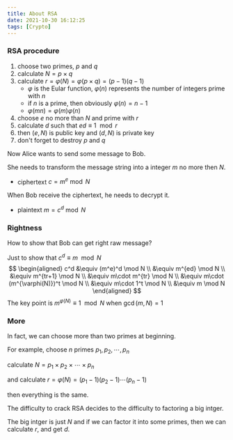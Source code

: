 ```yaml
---
title: About RSA
date: 2021-10-30 16:12:25
tags: [Crypto]
---
```


### RSA procedure

1. choose two primes, $p$ and $q$
2. calculate $N = p\times q$
3. calculate $r = \varphi(N)= \varphi(p\times q)=(p-1)(q-1)$
    + $\varphi$ is the Eular function, $\varphi(n)$ represents the number of integers prime with $n$
    + if $n$ is a prime, then obviously $\varphi(n)=n-1$
    + $\varphi(mn)=\varphi(m)\varphi(n)$
4. choose $e$ no more than $N$ and prime with $r$
5. calculate $d$ such that $ed \equiv1 \mod r$
6. then $(e, N)$ is public key and $(d, N)$ is private key
7. don't forget to destroy $p$ and $q$

Now Alice wants to send some message to Bob.

She needs to transform the message string into a integer $m$ no more then $N$.

+ ciphertext $c = m^e \bmod N$

When Bob receive the ciphertext, he needs to decrypt it.

+ plaintext $m = c^d \bmod N$


### Rightness

How to show that Bob can get right raw message?

Just to show that $c^d \equiv m \mod N$
$$
\begin{aligned}
c^d &\equiv (m^e)^d \mod N \\
&\equiv m^{ed} \mod N \\
&\equiv m^{tr+1} \mod N \\
&\equiv m\cdot m^{tr} \mod N \\
&\equiv m\cdot (m^{\varphi(N)})^t \mod N \\
&\equiv m\cdot 1^t \mod N \\
&\equiv m \mod N
\end{aligned}
$$
The key point is $m^{\varphi(N)}\equiv1 \mod N$ when $\gcd(m, N)=1$


### More

In fact, we can choose more than two primes at beginning.

For example, choose $n$ primes $p_1, p_2, \cdots,p_n$

calculate $N = p_1\times p_2\times\cdots\times p_n$

and calculate $r = \varphi(N) = (p_1-1)(p_2-1)\cdots(p_n-1)$

then everything is the same.



The difficulty to crack RSA decides to the difficulty to factoring a big intger.

The big intger is just $N$ and if we can factor it into some primes, then we can calculate $r$, and get $d$.